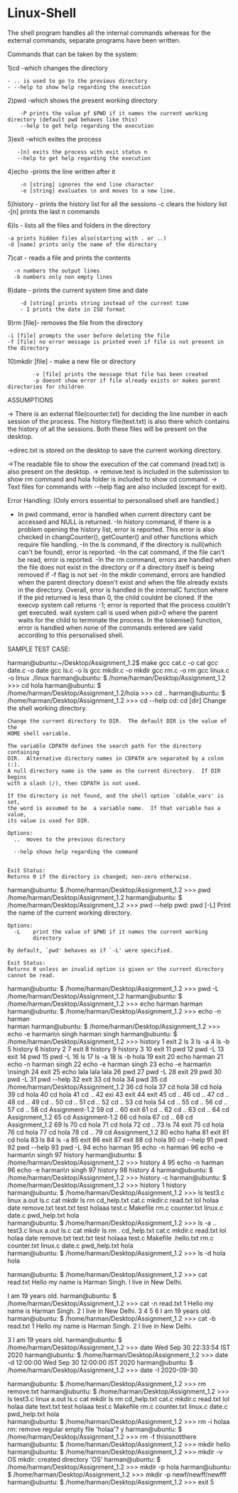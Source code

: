 # Linux-Shell


The shell program handles all the internal commands whereas for the external commands, separate programs have been written.


Commands that can be taken by the system:

1)cd -which changes the directory

	- .. is used to go to the previous directory
	- --help to show help regarding the execution

2)pwd -which shows the present working directory

		-P prints the value pf $PWD if it names the current working directory (default pwd behaves like this)
		--help to get help regarding the execution

3)exit -which exites the process
	
	   -[n]	exits the process with exit status n
	   --help to get help regarding the execution

4)echo -prints the line written after it

		-n [string] ignores the end line character
		-e [string] evaluates \n and moves to a new line. 

5)history - prints the history list for all the sessions
		-c clears the history list
		-[n] prints the last n commands

6)ls - lists all the files and folders in the directory

	-a prints hidden files also(starting with . or ..)
	-d [name] prints only the name of the directory	

7)cat - reads a file and prints the contents

	  -n numbers the output lines
	  -b numbers only non empty lines

8)date - prints the current system time and date

		-d [string] prints string instead of the current time
		- I prints the date in ISO format

9)rm [file]- removes the file from the directory

	-i [file] prompts the user before deleting the file
	-f [file] no error message is printed even if file is not present in the directory

10)mkdir [file] - make a new file or directory
			
			-v [file] prints the message that file has been created
			-p doesnt show error if file already exists or makes parent directories for children



ASSUMPTIONS

-> There is an external file(counter.txt) for deciding the line number in each session of the process. The history file(text.txt) is also there which contains the history of all the sessions. Both these files will be present on the desktop.

->direc.txt is stored on the desktop to save the current working directory.

->The readable file to show the execution of the cat command (read.txt) is also present on the desktop.
-> remove.text is included in the submission to show rm command and hola folder is included to show cd command.
-> Text files for commands with --help flag are also included (except for exit).

Error Handling: (Only errors essential to personalised shell are handled.)

- In pwd command, error is handled when current directory cant be accessed and NULL is returned.
-In history command, if there is a problem opening the history list, error is reported. This error is also checked in changCounter(), getCounter() and other functions which require file handling.
-In the ls command, if the directory is null(which can't be found), error is reported.
-In the cat command, if the file can't be read, error is reported.
-In the rm command, errors are handled when the file does not exist in the directory or if a directory itself is being removed if -f flag is not set
-In the mkdir command, errors are handled when the parent directory doesn't exist and when the file already exists in the directory.
Overall, error is handled in the internalC function where if the pid returned is less than 0, the child couldnt be cloned. If the execvp system call returns -1; error is reported that the process couldn't get executed. wait system call is used when pid>0 where the parent waits for the child to terminate the process. In the tokenise() function, error is handled when none of the commands entered are valid according to this personalised shell.


SAMPLE TEST CASE:


harman@ubuntu:~/Desktop/Assignment_1.2$ make
gcc cat.c -o cat
gcc date.c -o date
gcc ls.c -o ls
gcc mkdir.c -o mkdir
gcc rm.c -o rm
gcc linux.c -o linux
./linux
harman@ubuntu: $ /home/harman/Desktop/Assignment_1.2 >>>  cd hola
harman@ubuntu: $ /home/harman/Desktop/Assignment_1.2/hola >>>  cd ..
harman@ubuntu: $ /home/harman/Desktop/Assignment_1.2 >>>  cd --help
cd: cd [dir]
    Change the shell working directory.
    
    Change the current directory to DIR.  The default DIR is the value of the
    HOME shell variable.
    
    The variable CDPATH defines the search path for the directory containing
    DIR.  Alternative directory names in CDPATH are separated by a colon (:).
    A null directory name is the same as the current directory.  If DIR begins
    with a slash (/), then CDPATH is not used.
    
    If the directory is not found, and the shell option `cdable_vars' is set,
    the word is assumed to be  a variable name.  If that variable has a value,
    its value is used for DIR.
    
    Options:
      ..  moves to the previous directory

      --help shows help regarding the command
    
    
    Exit Status:
    Returns 0 if the directory is changed; non-zero otherwise.
harman@ubuntu: $ /home/harman/Desktop/Assignment_1.2 >>>  pwd
/home/harman/Desktop/Assignment_1.2
harman@ubuntu: $ /home/harman/Desktop/Assignment_1.2 >>>  pwd --help
pwd: pwd [-L]
    Print the name of the current working directory.
    
    Options:
      -L	print the value of $PWD if it names the current working
    		directory
     
    By default, `pwd' behaves as if `-L' were specified.
    
    Exit Status:
    Returns 0 unless an invalid option is given or the current directory
    cannot be read.
harman@ubuntu: $ /home/harman/Desktop/Assignment_1.2 >>>  pwd -L
/home/harman/Desktop/Assignment_1.2
harman@ubuntu: $ /home/harman/Desktop/Assignment_1.2 >>>  echo harman
harman 
harman@ubuntu: $ /home/harman/Desktop/Assignment_1.2 >>>  echo -n harman     
harman harman@ubuntu: $ /home/harman/Desktop/Assignment_1.2 >>>  echo -e harman\n singh
harman
 singh 
harman@ubuntu: $ /home/harman/Desktop/Assignment_1.2 >>>  history
1 exit
2 ls
3 ls -a
4 ls -b
5 history
6 history 2
7 exit
8 history
9 history 3
10 exit
11 pwd
12 pwd -L
13 exit
14 pwd
15 pwd -L
16 ls
17 ls -a
18 ls -b hola
19 exit
20 echo harman
21 echo -n harman singh
22 echo -e harman singh
23 echo -e harman\n \nsingh
24 exit
25 echo lala lala lala
26 pwd
27 pwd -L
28 exit
29 pwd
30 pwd -L
31 pwd --help
32 exit
33 cd hola
34 pwd
35 cd /home/harman/Desktop/Assignment_1.2
36 cd hola
37 cd hola
38 cd hola
39 cd hola
40 cd hola
41 cd ..
42 exi
43 exit
44 exit
45 cd ..
46 cd ..
47 cd ..
48 cd ..
49 cd ..
50 cd ..
51 cd ..
52 cd ..
53 cd hola
54 cd ..
55 cd ..
56 cd ..
57 cd ..
58 cd Assignment-1.2
59 cd ..
60 exit
61 cd ..
62 cd ..
63 cd ..
64 cd Assignment_1.2
65 cd Assignment-1.2
66 cd hola
67 cd ..
68 cd Assignment_1.2
69 ls
70 cd hola
71 cd hola
72 cd ..
73 ls
74 exit
75 cd hola
76 cd hola
77 cd hola
78 cd ..
79 cd Assignment_1.2
80 echo haha
81 exit
81 cd hola
83 ls
84 ls -a
85 exit
86 exit
87 exit
88 cd hola
90 cd --help
91 pwd
92 pwd --help
93 pwd -L
94 echo harman
95 echo -n harman
96 echo -e harman\n singh
97 history
harman@ubuntu: $ /home/harman/Desktop/Assignment_1.2 >>>  history 4
95 echo -n harman
96 echo -e harman\n singh
97 history
98 history 4
harman@ubuntu: $ /home/harman/Desktop/Assignment_1.2 >>>  history -c
harman@ubuntu: $ /home/harman/Desktop/Assignment_1.2 >>>  history
1 history
harman@ubuntu: $ /home/harman/Desktop/Assignment_1.2 >>>  ls
test3.c  linux  a.out  ls.c  cat  mkdir  ls  rm  cd_help.txt  cat.c  mkdir.c  read.txt  lol  holaa  date  remove.txt  text.txt  test  holaaa  test.c  Makefile  rm.c  counter.txt  linux.c  date.c  pwd_help.txt  hola  
harman@ubuntu: $ /home/harman/Desktop/Assignment_1.2 >>>  ls -a
..  test3.c  linux  a.out  ls.c  cat  mkdir  ls  rm  .  cd_help.txt  cat.c  mkdir.c  read.txt  lol  holaa  date  remove.txt  text.txt  test  holaaa  test.c  Makefile  .hello.txt  rm.c  counter.txt  linux.c  date.c  pwd_help.txt  hola  
harman@ubuntu: $ /home/harman/Desktop/Assignment_1.2 >>>  ls -d hola
hola

harman@ubuntu: $ /home/harman/Desktop/Assignment_1.2 >>>  cat read.txt
Hello my name is Harman Singh.
I live in New Delhi.



I am 19 years old.
harman@ubuntu: $ /home/harman/Desktop/Assignment_1.2 >>>  cat -n read.txt
   1 Hello my name is Harman Singh.
   2 I live in New Delhi.
   3 
   4 
   5 
   6 I am 19 years old.
harman@ubuntu: $ /home/harman/Desktop/Assignment_1.2 >>>  cat -b read.txt
   1 Hello my name is Harman Singh.
   2 I live in New Delhi.



   3 I am 19 years old.
harman@ubuntu: $ /home/harman/Desktop/Assignment_1.2 >>>  date
Wed Sep 30 22:33:54 IST 2020
 harman@ubuntu: $ /home/harman/Desktop/Assignment_1.2 >>>  date -d 12:00:00
Wed Sep 30 12:00:00 IST 2020
 harman@ubuntu: $ /home/harman/Desktop/Assignment_1.2 >>>  date -I
2020-09-30

harman@ubuntu: $ /home/harman/Desktop/Assignment_1.2 >>>  rm remove.txt
harman@ubuntu: $ /home/harman/Desktop/Assignment_1.2 >>>  ls
test3.c  linux  a.out  ls.c  cat  mkdir  ls  rm  cd_help.txt  cat.c  mkdir.c  read.txt  lol  holaa  date  text.txt  test  holaaa  test.c  Makefile  rm.c  counter.txt  linux.c  date.c  pwd_help.txt  hola  
harman@ubuntu: $ /home/harman/Desktop/Assignment_1.2 >>>  rm -i holaa
rm: remove regular empty file 'holaa'? y
harman@ubuntu: $ /home/harman/Desktop/Assignment_1.2 >>>  rm -f thisisnotthere
harman@ubuntu: $ /home/harman/Desktop/Assignment_1.2 >>>  mkdir hello
harman@ubuntu: $ /home/harman/Desktop/Assignment_1.2 >>>  mkdir -v OS
mkdir: created directory 'OS'
harman@ubuntu: $ /home/harman/Desktop/Assignment_1.2 >>>  mkdir -p hola
harman@ubuntu: $ /home/harman/Desktop/Assignment_1.2 >>>  mkdir -p newf/newff/newfff
harman@ubuntu: $ /home/harman/Desktop/Assignment_1.2 >>>  exit 5


